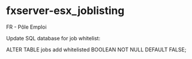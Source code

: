 # fxserver-esx_joblisting
FR - Pôle Emploi

Update SQL database for job whitelist:

ALTER TABLE jobs add whitelisted BOOLEAN NOT NULL DEFAULT FALSE;
